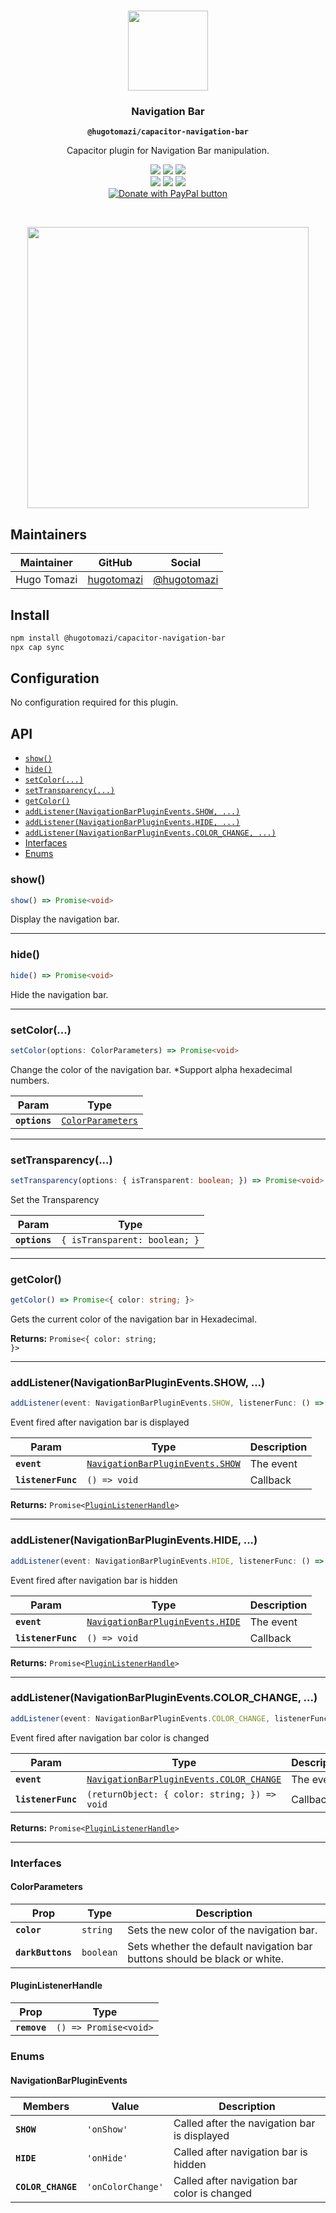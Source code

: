 <p align="center"><br><img src="https://user-images.githubusercontent.com/236501/85893648-1c92e880-b7a8-11ea-926d-95355b8175c7.png" width="128" height="128" /></p>
<h3 align="center">Navigation Bar</h3>
<p align="center"><strong><code>@hugotomazi/capacitor-navigation-bar</code></strong></p>
<p align="center">
  Capacitor plugin for Navigation Bar manipulation.
</p>

<p align="center">
  <img src="https://img.shields.io/maintenance/yes/2024?style=flat-square" />
  <a href="https://github.com/hugotomazi/navigation-bar/actions?query=workflow%3A%22CI%22"><img src="https://img.shields.io/github/workflow/status/hugotomazi/navigation-bar/CI/master?style=flat-square" /></a>
  <a href="https://www.npmjs.com/package/@hugotomazi/capacitor-navigation-bar"><img src="https://img.shields.io/npm/l/@hugotomazi/capacitor-navigation-bar?style=flat-square" /></a>
<br>
  <a href="https://www.npmjs.com/package/@hugotomazi/capacitor-navigation-bar"><img src="https://img.shields.io/npm/dw/@hugotomazi/capacitor-navigation-bar?style=flat-square" /></a>
  <a href="https://www.npmjs.com/package/@hugotomazi/capacitor-navigation-bar"><img src="https://img.shields.io/npm/v/@hugotomazi/capacitor-navigation-bar?style=flat-square" /></a>
<!-- ALL-CONTRIBUTORS-BADGE:START - Do not remove or modify this section -->
<a href="#contributors-"><img src="https://img.shields.io/badge/all%20contributors-5-orange?style=flat-square" /></a>
<!-- ALL-CONTRIBUTORS-BADGE:END -->
<br/>
<a href="https://www.paypal.com/cgi-bin/webscr?cmd=_s-xclick&hosted_button_id=F9VPVZKHK4SZW">
  <img src="https://www.paypalobjects.com/en_US/i/btn/btn_donateCC_LG.gif" alt="Donate with PayPal button">
</a>
</p>
<br/>
<p align="center">
  <img height="450" src="https://github.com/hugotomazi/navigation-bar/blob/master/demoProject/src/assets/example.gif?raw=true">
</p>

## Maintainers

| Maintainer  | GitHub                                      | Social                                                          |
| ----------- | ------------------------------------------- | --------------------------------------------------------------- |
| Hugo Tomazi | [hugotomazi](https://github.com/hugotomazi) | [@hugotomazi](https://br.linkedin.com/in/hugo-tomazi-299034101) |


## Install

```bash
npm install @hugotomazi/capacitor-navigation-bar
npx cap sync
```

## Configuration

No configuration required for this plugin.

## API

<docgen-index>

* [`show()`](#show)
* [`hide()`](#hide)
* [`setColor(...)`](#setcolor)
* [`setTransparency(...)`](#settransparency)
* [`getColor()`](#getcolor)
* [`addListener(NavigationBarPluginEvents.SHOW, ...)`](#addlistenernavigationbarplugineventsshow-)
* [`addListener(NavigationBarPluginEvents.HIDE, ...)`](#addlistenernavigationbarplugineventshide-)
* [`addListener(NavigationBarPluginEvents.COLOR_CHANGE, ...)`](#addlistenernavigationbarplugineventscolor_change-)
* [Interfaces](#interfaces)
* [Enums](#enums)

</docgen-index>

<docgen-api>
<!--Update the source file JSDoc comments and rerun docgen to update the docs below-->

### show()

```typescript
show() => Promise<void>
```

Display the navigation bar.

--------------------


### hide()

```typescript
hide() => Promise<void>
```

Hide the navigation bar.

--------------------


### setColor(...)

```typescript
setColor(options: ColorParameters) => Promise<void>
```

Change the color of the navigation bar.
*Support alpha hexadecimal numbers.

| Param         | Type                                                        |
| ------------- | ----------------------------------------------------------- |
| **`options`** | <code><a href="#colorparameters">ColorParameters</a></code> |

--------------------


### setTransparency(...)

```typescript
setTransparency(options: { isTransparent: boolean; }) => Promise<void>
```

Set the Transparency

| Param         | Type                                     |
| ------------- | ---------------------------------------- |
| **`options`** | <code>{ isTransparent: boolean; }</code> |

--------------------


### getColor()

```typescript
getColor() => Promise<{ color: string; }>
```

Gets the current color of the navigation bar in Hexadecimal.

**Returns:** <code>Promise&lt;{ color: string; }&gt;</code>

--------------------


### addListener(NavigationBarPluginEvents.SHOW, ...)

```typescript
addListener(event: NavigationBarPluginEvents.SHOW, listenerFunc: () => void) => Promise<PluginListenerHandle>
```

Event fired after navigation bar is displayed

| Param              | Type                                                                                 | Description |
| ------------------ | ------------------------------------------------------------------------------------ | ----------- |
| **`event`**        | <code><a href="#navigationbarpluginevents">NavigationBarPluginEvents.SHOW</a></code> | The event   |
| **`listenerFunc`** | <code>() =&gt; void</code>                                                           | Callback    |

**Returns:** <code>Promise&lt;<a href="#pluginlistenerhandle">PluginListenerHandle</a>&gt;</code>

--------------------


### addListener(NavigationBarPluginEvents.HIDE, ...)

```typescript
addListener(event: NavigationBarPluginEvents.HIDE, listenerFunc: () => void) => Promise<PluginListenerHandle>
```

Event fired after navigation bar is hidden

| Param              | Type                                                                                 | Description |
| ------------------ | ------------------------------------------------------------------------------------ | ----------- |
| **`event`**        | <code><a href="#navigationbarpluginevents">NavigationBarPluginEvents.HIDE</a></code> | The event   |
| **`listenerFunc`** | <code>() =&gt; void</code>                                                           | Callback    |

**Returns:** <code>Promise&lt;<a href="#pluginlistenerhandle">PluginListenerHandle</a>&gt;</code>

--------------------


### addListener(NavigationBarPluginEvents.COLOR_CHANGE, ...)

```typescript
addListener(event: NavigationBarPluginEvents.COLOR_CHANGE, listenerFunc: (returnObject: { color: string; }) => void) => Promise<PluginListenerHandle>
```

Event fired after navigation bar color is changed

| Param              | Type                                                                                         | Description |
| ------------------ | -------------------------------------------------------------------------------------------- | ----------- |
| **`event`**        | <code><a href="#navigationbarpluginevents">NavigationBarPluginEvents.COLOR_CHANGE</a></code> | The event   |
| **`listenerFunc`** | <code>(returnObject: { color: string; }) =&gt; void</code>                                   | Callback    |

**Returns:** <code>Promise&lt;<a href="#pluginlistenerhandle">PluginListenerHandle</a>&gt;</code>

--------------------


### Interfaces


#### ColorParameters

| Prop              | Type                 | Description                                                               |
| ----------------- | -------------------- | ------------------------------------------------------------------------- |
| **`color`**       | <code>string</code>  | Sets the new color of the navigation bar.                                 |
| **`darkButtons`** | <code>boolean</code> | Sets whether the default navigation bar buttons should be black or white. |


#### PluginListenerHandle

| Prop         | Type                                      |
| ------------ | ----------------------------------------- |
| **`remove`** | <code>() =&gt; Promise&lt;void&gt;</code> |


### Enums


#### NavigationBarPluginEvents

| Members            | Value                        | Description                                  |
| ------------------ | ---------------------------- | -------------------------------------------- |
| **`SHOW`**         | <code>'onShow'</code>        | Called after the navigation bar is displayed |
| **`HIDE`**         | <code>'onHide'</code>        | Called after navigation bar is hidden        |
| **`COLOR_CHANGE`** | <code>'onColorChange'</code> | Called after navigation bar color is changed |

</docgen-api>

